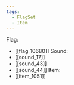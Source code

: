 ```yaml
---
tags:
  - FlagSet
  - Item
---
```

Flag:
- [[flag_10680]]
Sound:
- [[sound_17]]
- [[sound_43]]
- [[sound_44]]
Item:
- [[item_1051]]
